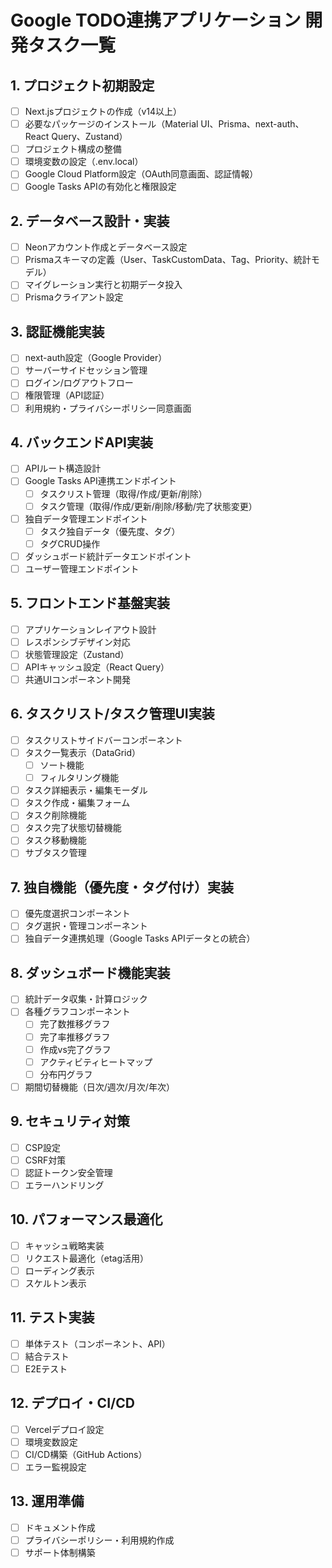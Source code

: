 # Google TODO連携アプリケーション 開発タスク一覧

## 1. プロジェクト初期設定
- [ ] Next.jsプロジェクトの作成（v14以上）
- [ ] 必要なパッケージのインストール（Material UI、Prisma、next-auth、React Query、Zustand）
- [ ] プロジェクト構成の整備
- [ ] 環境変数の設定（.env.local）
- [ ] Google Cloud Platform設定（OAuth同意画面、認証情報）
- [ ] Google Tasks APIの有効化と権限設定

## 2. データベース設計・実装
- [ ] Neonアカウント作成とデータベース設定
- [ ] Prismaスキーマの定義（User、TaskCustomData、Tag、Priority、統計モデル）
- [ ] マイグレーション実行と初期データ投入
- [ ] Prismaクライアント設定

## 3. 認証機能実装
- [ ] next-auth設定（Google Provider）
- [ ] サーバーサイドセッション管理
- [ ] ログイン/ログアウトフロー
- [ ] 権限管理（API認証）
- [ ] 利用規約・プライバシーポリシー同意画面

## 4. バックエンドAPI実装
- [ ] APIルート構造設計
- [ ] Google Tasks API連携エンドポイント
  - [ ] タスクリスト管理（取得/作成/更新/削除）
  - [ ] タスク管理（取得/作成/更新/削除/移動/完了状態変更）
- [ ] 独自データ管理エンドポイント
  - [ ] タスク独自データ（優先度、タグ）
  - [ ] タグCRUD操作
- [ ] ダッシュボード統計データエンドポイント
- [ ] ユーザー管理エンドポイント

## 5. フロントエンド基盤実装
- [ ] アプリケーションレイアウト設計
- [ ] レスポンシブデザイン対応
- [ ] 状態管理設定（Zustand）
- [ ] APIキャッシュ設定（React Query）
- [ ] 共通UIコンポーネント開発

## 6. タスクリスト/タスク管理UI実装
- [ ] タスクリストサイドバーコンポーネント
- [ ] タスク一覧表示（DataGrid）
  - [ ] ソート機能
  - [ ] フィルタリング機能
- [ ] タスク詳細表示・編集モーダル
- [ ] タスク作成・編集フォーム
- [ ] タスク削除機能
- [ ] タスク完了状態切替機能
- [ ] タスク移動機能
- [ ] サブタスク管理

## 7. 独自機能（優先度・タグ付け）実装
- [ ] 優先度選択コンポーネント
- [ ] タグ選択・管理コンポーネント
- [ ] 独自データ連携処理（Google Tasks APIデータとの統合）

## 8. ダッシュボード機能実装
- [ ] 統計データ収集・計算ロジック
- [ ] 各種グラフコンポーネント
  - [ ] 完了数推移グラフ
  - [ ] 完了率推移グラフ
  - [ ] 作成vs完了グラフ
  - [ ] アクティビティヒートマップ
  - [ ] 分布円グラフ
- [ ] 期間切替機能（日次/週次/月次/年次）

## 9. セキュリティ対策
- [ ] CSP設定
- [ ] CSRF対策
- [ ] 認証トークン安全管理
- [ ] エラーハンドリング

## 10. パフォーマンス最適化
- [ ] キャッシュ戦略実装
- [ ] リクエスト最適化（etag活用）
- [ ] ローディング表示
- [ ] スケルトン表示

## 11. テスト実装
- [ ] 単体テスト（コンポーネント、API）
- [ ] 結合テスト
- [ ] E2Eテスト

## 12. デプロイ・CI/CD
- [ ] Vercelデプロイ設定
- [ ] 環境変数設定
- [ ] CI/CD構築（GitHub Actions）
- [ ] エラー監視設定

## 13. 運用準備
- [ ] ドキュメント作成
- [ ] プライバシーポリシー・利用規約作成
- [ ] サポート体制構築 